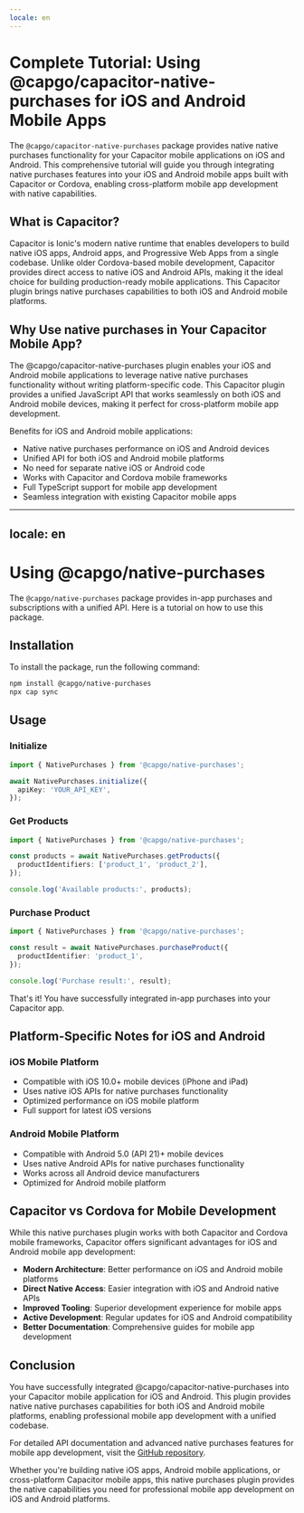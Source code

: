 ```yaml
---
locale: en
---
```


# Complete Tutorial: Using @capgo/capacitor-native-purchases for iOS and Android Mobile Apps

The `@capgo/capacitor-native-purchases` package provides native native purchases functionality for your Capacitor mobile applications on iOS and Android. This comprehensive tutorial will guide you through integrating native purchases features into your iOS and Android mobile apps built with Capacitor or Cordova, enabling cross-platform mobile app development with native capabilities.

## What is Capacitor?

Capacitor is Ionic's modern native runtime that enables developers to build native iOS apps, Android apps, and Progressive Web Apps from a single codebase. Unlike older Cordova-based mobile development, Capacitor provides direct access to native iOS and Android APIs, making it the ideal choice for building production-ready mobile applications. This Capacitor plugin brings native purchases capabilities to both iOS and Android mobile platforms.

## Why Use native purchases in Your Capacitor Mobile App?

The @capgo/capacitor-native-purchases plugin enables your iOS and Android mobile applications to leverage native native purchases functionality without writing platform-specific code. This Capacitor plugin provides a unified JavaScript API that works seamlessly on both iOS and Android mobile devices, making it perfect for cross-platform mobile app development.

Benefits for iOS and Android mobile applications:
- Native native purchases performance on iOS and Android devices
- Unified API for both iOS and Android mobile platforms
- No need for separate native iOS or Android code
- Works with Capacitor and Cordova mobile frameworks
- Full TypeScript support for mobile app development
- Seamless integration with existing Capacitor mobile apps

---
locale: en
---
# Using @capgo/native-purchases

The `@capgo/native-purchases` package provides in-app purchases and subscriptions with a unified API. Here is a tutorial on how to use this package.

## Installation

To install the package, run the following command:

```bash
npm install @capgo/native-purchases
npx cap sync
```

## Usage

### Initialize

```typescript
import { NativePurchases } from '@capgo/native-purchases';

await NativePurchases.initialize({
  apiKey: 'YOUR_API_KEY',
});
```

### Get Products

```typescript
import { NativePurchases } from '@capgo/native-purchases';

const products = await NativePurchases.getProducts({
  productIdentifiers: ['product_1', 'product_2'],
});

console.log('Available products:', products);
```

### Purchase Product

```typescript
import { NativePurchases } from '@capgo/native-purchases';

const result = await NativePurchases.purchaseProduct({
  productIdentifier: 'product_1',
});

console.log('Purchase result:', result);
```

That's it! You have successfully integrated in-app purchases into your Capacitor app.

## Platform-Specific Notes for iOS and Android

### iOS Mobile Platform

- Compatible with iOS 10.0+ mobile devices (iPhone and iPad)
- Uses native iOS APIs for native purchases functionality
- Optimized performance on iOS mobile platform
- Full support for latest iOS versions

### Android Mobile Platform

- Compatible with Android 5.0 (API 21)+ mobile devices
- Uses native Android APIs for native purchases functionality
- Works across all Android device manufacturers
- Optimized for Android mobile platform

## Capacitor vs Cordova for Mobile Development

While this native purchases plugin works with both Capacitor and Cordova mobile frameworks, Capacitor offers significant advantages for iOS and Android mobile app development:

- **Modern Architecture**: Better performance on iOS and Android mobile platforms
- **Direct Native Access**: Easier integration with iOS and Android native APIs
- **Improved Tooling**: Superior development experience for mobile apps
- **Active Development**: Regular updates for iOS and Android compatibility
- **Better Documentation**: Comprehensive guides for mobile app development

## Conclusion

You have successfully integrated @capgo/capacitor-native-purchases into your Capacitor mobile application for iOS and Android. This plugin provides native native purchases capabilities for both iOS and Android mobile platforms, enabling professional mobile app development with a unified codebase.

For detailed API documentation and advanced native purchases features for mobile app development, visit the [GitHub repository](https://github.com/Cap-go/capacitor-native-purchases).

Whether you're building native iOS apps, Android mobile applications, or cross-platform Capacitor mobile apps, this native purchases plugin provides the native capabilities you need for professional mobile app development on iOS and Android platforms.

